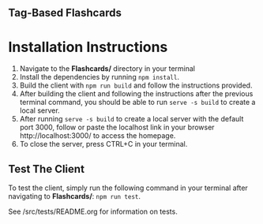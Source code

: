 ## Tag-Based Flashcards

# __Installation Instructions__

1. Navigate to the **Flashcards/** directory in your terminal
2. Install the dependencies by running `npm install`.
3. Build the client with `npm run build` and follow the instructions provided.
4. After building the client and following the instructions after the previous terminal command, you should be able to run `serve -s build` to create a local server.
5. After running `serve -s build` to create a local server with the default port 3000, follow or paste the localhost link in your browser http://localhost:3000/ to access the homepage. 
6. To close the server, press CTRL+C in your terminal.

## __Test The Client__

To test the client, simply run the following command in your terminal after navigating to **Flashcards/**: `npm run test`.

See /src/tests/README.org for information on tests.